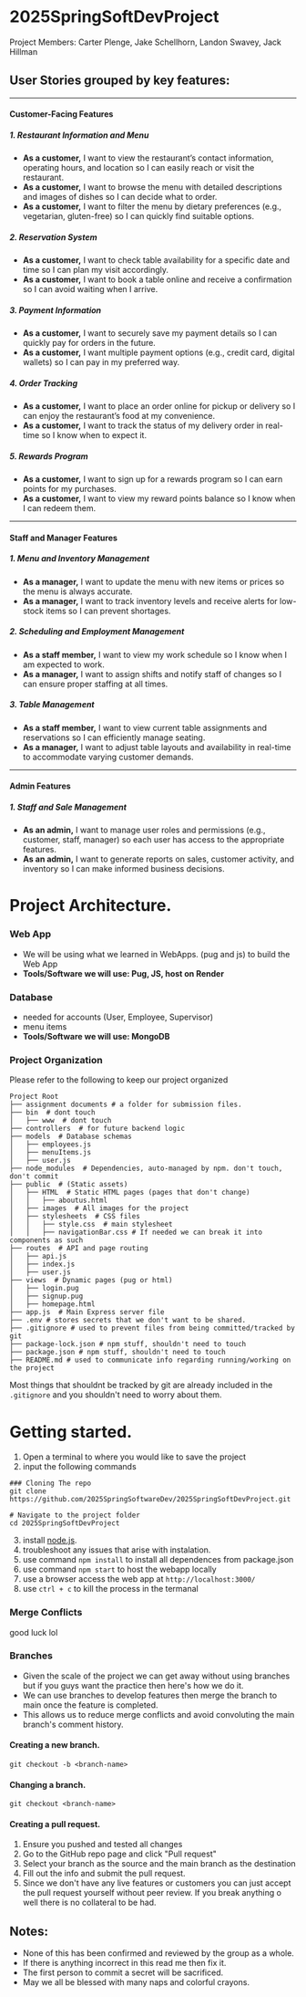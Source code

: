 # 2025SpringSoftDevProject
Project Members: Carter Plenge, Jake Schellhorn, Landon Swavey, Jack Hillman

## User Stories grouped by key features:
---

#### Customer-Facing Features

##### 1. Restaurant Information and Menu
- **As a customer,** I want to view the restaurant’s contact information, operating hours, and location so I can easily reach or visit the restaurant.  
- **As a customer,** I want to browse the menu with detailed descriptions and images of dishes so I can decide what to order.  
- **As a customer,** I want to filter the menu by dietary preferences (e.g., vegetarian, gluten-free) so I can quickly find suitable options.  

##### 2. Reservation System
- **As a customer,** I want to check table availability for a specific date and time so I can plan my visit accordingly.  
- **As a customer,** I want to book a table online and receive a confirmation so I can avoid waiting when I arrive.  

##### 3. Payment Information
- **As a customer,** I want to securely save my payment details so I can quickly pay for orders in the future.  
- **As a customer,** I want multiple payment options (e.g., credit card, digital wallets) so I can pay in my preferred way.  

##### 4. Order Tracking
- **As a customer,** I want to place an order online for pickup or delivery so I can enjoy the restaurant’s food at my convenience.  
- **As a customer,** I want to track the status of my delivery order in real-time so I know when to expect it.  

##### 5. Rewards Program
- **As a customer,** I want to sign up for a rewards program so I can earn points for my purchases.  
- **As a customer,** I want to view my reward points balance so I know when I can redeem them.  

---

#### Staff and Manager Features  

##### 1. Menu and Inventory Management  
- **As a manager,** I want to update the menu with new items or prices so the menu is always accurate.  
- **As a manager,** I want to track inventory levels and receive alerts for low-stock items so I can prevent shortages.  

##### 2. Scheduling and Employment Management  
- **As a staff member,** I want to view my work schedule so I know when I am expected to work.  
- **As a manager,** I want to assign shifts and notify staff of changes so I can ensure proper staffing at all times.  

##### 3. Table Management  
- **As a staff member,** I want to view current table assignments and reservations so I can efficiently manage seating.  
- **As a manager,** I want to adjust table layouts and availability in real-time to accommodate varying customer demands.  

---

#### Admin Features  

##### 1. Staff and Sale Management  
- **As an admin,** I want to manage user roles and permissions (e.g., customer, staff, manager) so each user has access to the appropriate features.  
- **As an admin,** I want to generate reports on sales, customer activity, and inventory so I can make informed business decisions.  



# Project Architecture. 
### Web App
- We will be using what we learned in WebApps. (pug and js) to build the Web App
- **Tools/Software we will use: Pug, JS, host on Render**

### Database
- needed for accounts (User, Employee, Supervisor)
- menu items
- **Tools/Software we will use: MongoDB**
  
### Project Organization
Please refer to the following to keep our project organized

```
Project Root
├── assignment documents # a folder for submission files.
├── bin  # dont touch
│   ├── www  # dont touch
├── controllers  # for future backend logic
├── models  # Database schemas 
│   ├── employees.js  
│   ├── menuItems.js  
│   ├── user.js  
├── node_modules  # Dependencies, auto-managed by npm. don't touch, don't commit
├── public  # (Static assets)  
│   ├── HTML  # Static HTML pages (pages that don't change)
│   │   ├── aboutus.html  
│   ├── images  # All images for the project
│   ├── stylesheets  # CSS files 
│   │   ├── style.css  # main stylesheet
│   │   ├── navigationBar.css # If needed we can break it into components as such
├── routes  # API and page routing
│   ├── api.js  
│   ├── index.js  
│   ├── user.js  
├── views  # Dynamic pages (pug or html) 
│   ├── login.pug
│   ├── signup.pug
│   ├── homepage.html
├── app.js  # Main Express server file
├── .env # stores secrets that we don't want to be shared. 
├── .gitignore # used to prevent files from being committed/tracked by git
├── package-lock.json # npm stuff, shouldn't need to touch
├── package.json # npm stuff, shouldn't need to touch
├── README.md # used to communicate info regarding running/working on the project
```
Most things that shouldnt be tracked by git are already included in the ```.gitignore``` and you shouldn't need to worry about them. 

# Getting started.
1. Open a terminal to where you would like to save the project
2. input the following commands
```
### Cloning The repo
git clone https://github.com/2025SpringSoftwareDev/2025SpringSoftDevProject.git

# Navigate to the project folder
cd 2025SpringSoftDevProject
```
3. install [node.js](https://nodejs.org/en/download).
4. troubleshoot any issues that arise with instalation.
5. use command ```npm install``` to install all dependences from package.json 
6. use command ```npm start``` to host the webapp locally
7. use a browser access the web app at ```http://localhost:3000/```
8. use ```ctrl + c``` to kill the process in the termanal
   
### Merge Conflicts
good luck lol

### Branches
- Given the scale of the project we can get away without using branches but if you guys want the practice then here's how we do it. 
- We can use branches to develop features then merge the branch to main once the feature is completed. 
- This allows us to reduce merge conflicts and avoid convoluting the main branch's comment history.
#### Creating a new branch.
  ```
  git checkout -b <branch-name>
  ```
#### Changing a branch.
  ```
  git checkout <branch-name>
  ```
#### Creating a pull request.
1. Ensure you pushed and tested all changes
2. Go to the GitHub repo page and click "Pull request"
3. Select your branch as the source and the main branch as the destination
4. Fill out the info and submit the pull request.
5. Since we don't have any live features or customers you can just accept the pull request yourself without peer review. If you break anything o well there is no collateral to be had. 

## Notes: 
- None of this has been confirmed and reviewed by the group as a whole.
- If there is anything incorrect in this read me then fix it.
- The first person to commit a secret will be sacrificed.
- May we all be blessed with many naps and colorful crayons.
